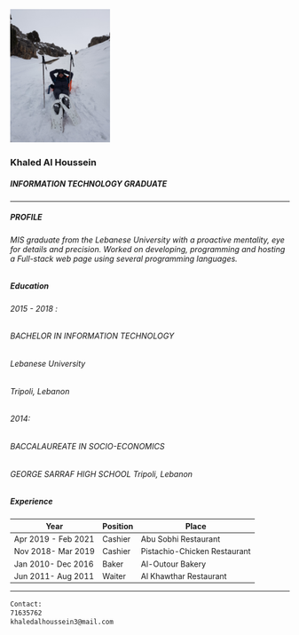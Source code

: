 <img src="me.jpg" width="180" >

### Khaled Al Houssein
##### INFORMATION TECHNOLOGY GRADUATE


***
##### PROFILE
###### MIS graduate from the Lebanese University with a proactive mentality, eye for details and precision. Worked on developing, programming and hosting a Full-stack web page using several programming languages.


##### Education

###### 2015 - 2018 :
###### BACHELOR IN INFORMATION TECHNOLOGY 
###### Lebanese University 
###### Tripoli, Lebanon


###### 2014:
###### BACCALAUREATE IN SOCIO-ECONOMICS 
###### GEORGE SARRAF HIGH SCHOOL Tripoli, Lebanon


##### Experience
|Year|Position|Place|
----|---|---|
Apr 2019 - Feb 2021|Cashier|Abu Sobhi Restaurant 
Nov 2018- Mar 2019 |Cashier|Pistachio-Chicken Restaurant 
Jan 2010- Dec 2016|Baker|Al-Outour Bakery
Jun 2011- Aug 2011|Waiter|Al Khawthar Restaurant

***

```
Contact:
71635762
khaledalhoussein3@mail.com
```

